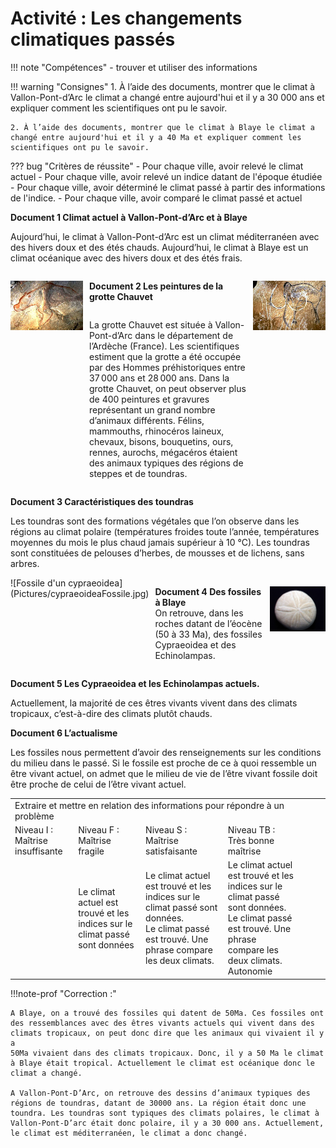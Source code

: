 # Activité : Les changements climatiques passés

!!! note "Compétences"
    - trouver et utiliser des informations

!!! warning "Consignes"
    1. À l’aide des documents, montrer que le climat à Vallon-Pont-d’Arc le climat a changé entre aujourd'hui et il y a 30 000 ans et expliquer comment les scientifiques ont pu le savoir.

    2. À l’aide des documents, montrer que le climat à Blaye le climat a changé entre aujourd'hui et il y a 40 Ma et expliquer comment les scientifiques ont pu le savoir.

??? bug "Critères de réussite"
    - Pour chaque ville, avoir relevé le climat actuel
    - Pour chaque ville, avoir relevé un indice datant de l'époque étudiée
    - Pour chaque ville, avoir déterminé le climat passé à partir des informations de l'indice.
    - Pour chaque ville, avoir comparé le climat passé et actuel



**Document 1 Climat actuel à Vallon-Pont-d’Arc et à Blaye**  

Aujourd’hui, le climat à Vallon-Pont-d’Arc est un climat méditerranéen avec des hivers doux et des étés chauds.
Aujourd’hui, le climat à Blaye est un climat océanique avec des hivers doux et des étés frais.

<div markdown style="display: flex; flex-direction:row" > 

![Peinture d'un ours](Pictures/peintureOurs.png)

<div markdown style="display: flex; flex-direction:column; margin-left:10px; margin-right: 10px; max-width:50%" > 

**Document 2 Les peintures de la grotte Chauvet**  

La grotte Chauvet est située à Vallon-Pont-d’Arc dans le département de l’Ardèche (France). Les scientifiques estiment que la grotte a été occupée par des Hommes préhistoriques entre 37 000 ans et 28 000 ans.
Dans la grotte Chauvet, on peut observer plus de 400 peintures et gravures représentant un grand nombre d’animaux différents. Félins, mammouths, rhinocéros laineux, chevaux, bisons, bouquetins, ours, rennes, aurochs, mégacéros étaient des animaux typiques des régions de steppes et de toundras.
</div>



![Peinture d'un mammouth](Pictures/PeintureMammouth.png)



</div>

**Document 3 Caractéristiques des toundras**

Les toundras sont des formations végétales que l’on observe dans les régions au climat polaire (températures froides toute l’année, températures moyennes du mois le plus chaud jamais supérieur à 10 °C).
Les toundras sont constituées de pelouses d’herbes, de mousses et de lichens, sans
arbres. 

<div markdown style="display: flex; flex-direction:row" > 
![Fossile d'un cypraeoidea](Pictures/cypraeoideaFossile.jpg)



<div markdown style="display: flex; flex-direction:column; margin-left:10px; margin-right: 10px; max-width:50%" > 

**Document 4 Des fossiles à Blaye**  
On retrouve, dans les roches datant de l’éocène (50 à 33 Ma), des fossiles Cypraeoidea et des Echinolampas.

</div>

![Fossile d'un echinolampas](Pictures/echnilampasfossile.jpg)



</div>



**Document 5 Les Cypraeoidea et les Echinolampas actuels.**  

Actuellement, la majorité de ces êtres vivants vivent dans des climats
tropicaux, c’est-à-dire des climats plutôt chauds.

**Document 6 L’actualisme**

Les fossiles nous permettent d’avoir des renseignements sur les conditions du milieu dans le passé. Si le fossile est proche de ce à quoi ressemble un être vivant actuel, on admet que le milieu de vie de
l’être vivant fossile doit être proche de celui de l’être vivant actuel.

<table>
<tbody>
<tr class="odd">
<td colspan=4>Extraire et mettre en relation des informations pour répondre à un problème</td>
<td></td>
<td></td>
<td></td>
</tr>
<tr class="even">
<td>Niveau I : Maîtrise insuffisante</td>
<td>Niveau F : Maîtrise fragile</td>
<td>Niveau S : Maîtrise satisfaisante</td>
<td>Niveau TB : Très bonne maîtrise</td>
</tr>
<tr class="odd">
<td></td>
<td>Le climat actuel est trouvé et les indices sur le climat passé sont
données</td>
<td>Le climat actuel est trouvé et les indices sur le climat passé sont
données.<br />
Le climat passé est trouvé. Une phrase compare les deux climats.<br />
</td>
<td>Le climat actuel est trouvé et les indices sur le climat passé sont
données.<br />
Le climat passé est trouvé. Une phrase compare les deux climats.<br />
Autonomie</td>
</tr>
</tbody>
</table>

!!!note-prof "Correction :"

    A Blaye, on a trouvé des fossiles qui datent de 50Ma. Ces fossiles ont
    des ressemblances avec des êtres vivants actuels qui vivent dans des
    climats tropicaux, on peut donc dire que les animaux qui vivaient il y a
    50Ma vivaient dans des climats tropicaux. Donc, il y a 50 Ma le climat à Blaye était tropical. Actuellement le climat est océanique donc le climat a changé.

    A Vallon-Pont-D’Arc, on retrouve des dessins d’animaux typiques des régions de toundras, datant de 30000 ans. La région était donc une toundra. Les toundras sont typiques des climats polaires, le climat à Vallon-Pont-D’arc était donc polaire, il y a 30 000 ans. Actuellement, le climat est méditerranéen, le climat a donc changé.

